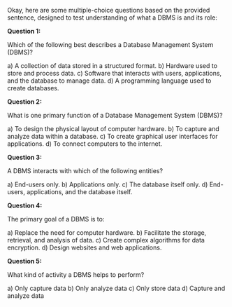 Okay, here are some multiple-choice questions based on the provided sentence, designed to test understanding of what a DBMS is and its role:

**Question 1:**

Which of the following best describes a Database Management System (DBMS)?

a) A collection of data stored in a structured format.
b) Hardware used to store and process data.
c) Software that interacts with users, applications, and the database to manage data.
d) A programming language used to create databases.

**Question 2:**

What is one primary function of a Database Management System (DBMS)?

a) To design the physical layout of computer hardware.
b) To capture and analyze data within a database.
c) To create graphical user interfaces for applications.
d) To connect computers to the internet.

**Question 3:**

A DBMS interacts with which of the following entities?

a) End-users only.
b) Applications only.
c) The database itself only.
d) End-users, applications, and the database itself.

**Question 4:**

The primary goal of a DBMS is to:

a) Replace the need for computer hardware.
b) Facilitate the storage, retrieval, and analysis of data.
c) Create complex algorithms for data encryption.
d) Design websites and web applications.

**Question 5:**

What kind of activity a DBMS helps to perform?

a) Only capture data
b) Only analyze data
c) Only store data
d) Capture and analyze data
